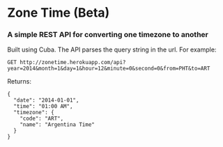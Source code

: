 # Zone Time (Beta)

### A simple REST API for converting one timezone to another

Built using Cuba. The API parses the query string in the url. For example:

`GET http://zonetime.herokuapp.com/api?year=2014&month=1&day=1&hour=12&minute=0&second=0&from=PHT&to=ART`

Returns:

```
{
  "date": "2014-01-01",
  "time": "01:00 AM",
  "timezone": {
    "code": "ART",
    "name": "Argentina Time"
  }
}
```
